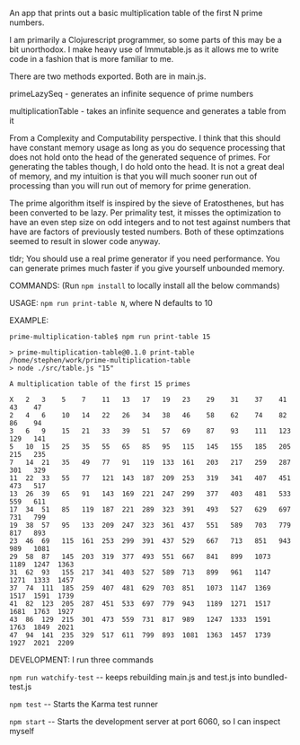 An app that prints out a basic multiplication table of the first
N prime numbers.


I am primarily a Clojurescript programmer, so some parts of this may be
a bit unorthodox. I make heavy use of Immutable.js as it allows me to
write code in a fashion that is more familiar to me. 


There are two methods exported. Both are in main.js.

primeLazySeq - generates an infinite sequence of prime numbers

multiplicationTable - takes an infinite sequence and generates a table from it


From a Complexity and Computability perspective. I think that this should have
constant memory usage as long as you do sequence processing that does not hold
onto the head of the generated sequence of primes. For generating the tables
though, I do hold onto the head. It is not a great deal of memory, and my
intuition is that you will much sooner run out of processing than you will
run out of memory for prime generation.

The prime algorithm itself is inspired by the sieve of Eratosthenes, but has
been converted to be lazy. Per primality test, it misses the optimization to
have an even step size on odd integers and to not test against numbers that
have are factors of previously tested numbers. Both of these optimzations
seemed to result in slower code anyway.

tldr; You should use a real prime generator if you need performance. You can
generate primes much faster if you give yourself unbounded memory.




COMMANDS: (Run `npm install` to locally install all the below commands)


USAGE: `npm run print-table N`, where N defaults to 10

EXAMPLE:
```
prime-multiplication-table$ npm run print-table 15

> prime-multiplication-table@0.1.0 print-table /home/stephen/work/prime-multiplication-table
> node ./src/table.js "15"

A multiplication table of the first 15 primes

X   2   3    5    7    11   13   17   19   23    29    31    37    41    43    47
2   4   6    10   14   22   26   34   38   46    58    62    74    82    86    94
3   6   9    15   21   33   39   51   57   69    87    93    111   123   129   141
5   10  15   25   35   55   65   85   95   115   145   155   185   205   215   235
7   14  21   35   49   77   91   119  133  161   203   217   259   287   301   329
11  22  33   55   77   121  143  187  209  253   319   341   407   451   473   517
13  26  39   65   91   143  169  221  247  299   377   403   481   533   559   611
17  34  51   85   119  187  221  289  323  391   493   527   629   697   731   799
19  38  57   95   133  209  247  323  361  437   551   589   703   779   817   893
23  46  69   115  161  253  299  391  437  529   667   713   851   943   989   1081
29  58  87   145  203  319  377  493  551  667   841   899   1073  1189  1247  1363
31  62  93   155  217  341  403  527  589  713   899   961   1147  1271  1333  1457
37  74  111  185  259  407  481  629  703  851   1073  1147  1369  1517  1591  1739
41  82  123  205  287  451  533  697  779  943   1189  1271  1517  1681  1763  1927
43  86  129  215  301  473  559  731  817  989   1247  1333  1591  1763  1849  2021
47  94  141  235  329  517  611  799  893  1081  1363  1457  1739  1927  2021  2209
```


DEVELOPMENT: I run three commands

`npm run watchify-test` -- keeps rebuilding main.js and test.js into bundled-test.js

`npm test` -- Starts the Karma test runner

`npm start` -- Starts the development server at port 6060, so I can inspect myself
